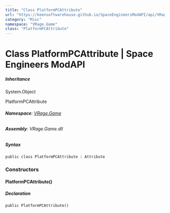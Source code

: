 ```yaml
---
title: "Class PlatformPCAttribute"
url: "https://keensoftwarehouse.github.io/SpaceEngineersModAPI/api/VRage.Game.PlatformPCAttribute.html"
category: "Misc"
namespace: "VRage.Game"
class: "PlatformPCAttribute"
---
```


# Class PlatformPCAttribute | Space Engineers ModAPI

##### Inheritance

System.Object

PlatformPCAttribute

###### **Namespace**: [VRage.Game](https://keensoftwarehouse.github.io/SpaceEngineersModAPI/api/VRage.Game.html)

###### **Assembly**: VRage.Game.dll

##### Syntax

```
public class PlatformPCAttribute : Attribute
```

### Constructors

#### PlatformPCAttribute()

##### Declaration

```
public PlatformPCAttribute()
```